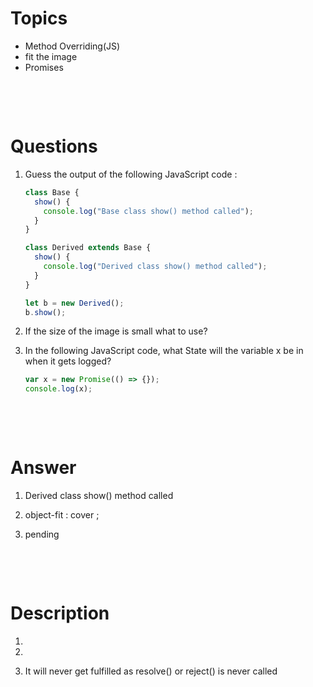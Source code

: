 # Topics

- Method Overriding(JS)
- fit the image
- Promises

&nbsp;

&nbsp;

# Questions

1. Guess the output of the following JavaScript code :

   ```js
   class Base {
     show() {
       console.log("Base class show() method called");
     }
   }

   class Derived extends Base {
     show() {
       console.log("Derived class show() method called");
     }
   }

   let b = new Derived();
   b.show();
   ```

2. If the size of the image is small what to use?

3. In the following JavaScript code, what State will the variable x be in when it gets logged?

   ```js
   var x = new Promise(() => {});
   console.log(x);
   ```

&nbsp;

&nbsp;

# Answer

1. Derived class show() method called

2. object-fit : cover ;

3. pending

&nbsp;

&nbsp;

# Description

1.

2.

3.  It will never get fulfilled as resolve() or reject() is never called
